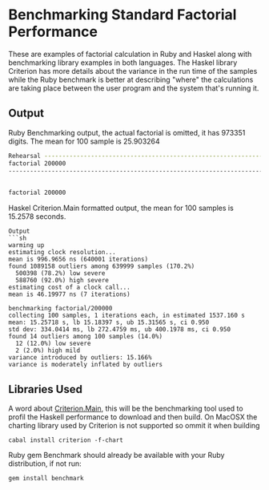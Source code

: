 Benchmarking Standard Factorial Performance
===========================================
These are examples of factorial calculation in Ruby and Haskel along with benchmarking library examples in both languages.
The Haskel library Criterion has more details about the variance in the run time of the samples while the Ruby benchmark is better at describing "where" the calculations are taking place between the user program and the system that's running it.

Output
-------

Ruby Benchmarking output, the actual factorial is omitted, it has 973351 digits. The mean for 100 sample is 25.903264
```sh
Rehearsal ----------------------------------------------------------------------------------------------------------------------------------------
factorial 200000                                                                                      16.750000   6.080000  22.830000 ( 22.834252)
------------------------------------------------------------------------------------------------------------------------------ total: 22.830000sec

                                                                                                           user     system      total        real
factorial 200000                                                                                      17.520000   8.380000  25.900000 ( 25.903264)

```
Haskel Criterion.Main formatted output, the mean for 100 samples is 15.2578 seconds.

```
Output
```sh
warming up
estimating clock resolution...
mean is 996.9656 ns (640001 iterations)
found 1089158 outliers among 639999 samples (170.2%)
  500398 (78.2%) low severe
  588760 (92.0%) high severe
estimating cost of a clock call...
mean is 46.19977 ns (7 iterations)

benchmarking factorial/200000
collecting 100 samples, 1 iterations each, in estimated 1537.160 s
mean: 15.25718 s, lb 15.18397 s, ub 15.31565 s, ci 0.950
std dev: 334.0414 ms, lb 272.4759 ms, ub 400.1978 ms, ci 0.950
found 14 outliers among 100 samples (14.0%)
  12 (12.0%) low severe
  2 (2.0%) high mild
variance introduced by outliers: 15.166%
variance is moderately inflated by outliers
```

Libraries Used
--------------
A word about [Criterion.Main](http://hackage.haskell.org/package/criterion-0.5.0.10), this will be the benchmarking tool used to profil the Haskell performance  to download and then build. On MacOSX the charting library used by Criterion is not supported so ommit it when building 
```
cabal install criterion -f-chart
```

Ruby gem Benchmark should already be available with your Ruby distribution, if not run:
```sh
gem install benchmark
```


